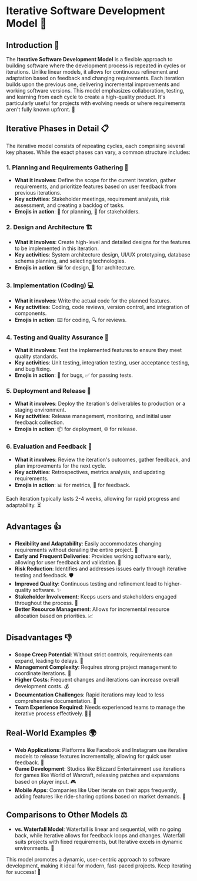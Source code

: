 # Iterative Software Development Model 🚀

## Introduction 🌟

The **Iterative Software Development Model** is a flexible approach to building software where the development process is repeated in cycles or iterations. Unlike linear models, it allows for continuous refinement and adaptation based on feedback and changing requirements. Each iteration builds upon the previous one, delivering incremental improvements and working software versions. This model emphasizes collaboration, testing, and learning from each cycle to create a high-quality product. It's particularly useful for projects with evolving needs or where requirements aren't fully known upfront. 🔄

## Iterative Phases in Detail 📋

The iterative model consists of repeating cycles, each comprising several key phases. While the exact phases can vary, a common structure includes:

### 1. Planning and Requirements Gathering 📝
   - **What it involves**: Define the scope for the current iteration, gather requirements, and prioritize features based on user feedback from previous iterations.
   - **Key activities**: Stakeholder meetings, requirement analysis, risk assessment, and creating a backlog of tasks.
   - **Emojis in action**: 📅 for planning, 👥 for stakeholders.

### 2. Design and Architecture 🏗️
   - **What it involves**: Create high-level and detailed designs for the features to be implemented in this iteration.
   - **Key activities**: System architecture design, UI/UX prototyping, database schema planning, and selecting technologies.
   - **Emojis in action**: 🖼️ for design, 🔧 for architecture.

### 3. Implementation (Coding) 💻
   - **What it involves**: Write the actual code for the planned features.
   - **Key activities**: Coding, code reviews, version control, and integration of components.
   - **Emojis in action**: ⌨️ for coding, 🔍 for reviews.

### 4. Testing and Quality Assurance 🧪
   - **What it involves**: Test the implemented features to ensure they meet quality standards.
   - **Key activities**: Unit testing, integration testing, user acceptance testing, and bug fixing.
   - **Emojis in action**: 🐛 for bugs, ✅ for passing tests.

### 5. Deployment and Release 🚀
   - **What it involves**: Deploy the iteration's deliverables to production or a staging environment.
   - **Key activities**: Release management, monitoring, and initial user feedback collection.
   - **Emojis in action**: 📦 for deployment, 🌐 for release.

### 6. Evaluation and Feedback 🔄
   - **What it involves**: Review the iteration's outcomes, gather feedback, and plan improvements for the next cycle.
   - **Key activities**: Retrospectives, metrics analysis, and updating requirements.
   - **Emojis in action**: 📊 for metrics, 💬 for feedback.

Each iteration typically lasts 2-4 weeks, allowing for rapid progress and adaptability. ⏳

## Advantages 👍

- **Flexibility and Adaptability**: Easily accommodates changing requirements without derailing the entire project. 🔄
- **Early and Frequent Deliveries**: Provides working software early, allowing for user feedback and validation. 🎁
- **Risk Reduction**: Identifies and addresses issues early through iterative testing and feedback. 🛡️
- **Improved Quality**: Continuous testing and refinement lead to higher-quality software. ✨
- **Stakeholder Involvement**: Keeps users and stakeholders engaged throughout the process. 👥
- **Better Resource Management**: Allows for incremental resource allocation based on priorities. 📈

## Disadvantages 👎

- **Scope Creep Potential**: Without strict controls, requirements can expand, leading to delays. 📏
- **Management Complexity**: Requires strong project management to coordinate iterations. 🧩
- **Higher Costs**: Frequent changes and iterations can increase overall development costs. 💰
- **Documentation Challenges**: Rapid iterations may lead to less comprehensive documentation. 📄
- **Team Experience Required**: Needs experienced teams to manage the iterative process effectively. 👨‍💼

## Real-World Examples 🌍

- **Web Applications**: Platforms like Facebook and Instagram use iterative models to release features incrementally, allowing for quick user feedback. 📱
- **Game Development**: Studios like Blizzard Entertainment use iterations for games like World of Warcraft, releasing patches and expansions based on player input. 🎮
- **Mobile Apps**: Companies like Uber iterate on their apps frequently, adding features like ride-sharing options based on market demands. 🚗

## Comparisons to Other Models ⚖️

- **vs. Waterfall Model**: Waterfall is linear and sequential, with no going back, while Iterative allows for feedback loops and changes. Waterfall suits projects with fixed requirements, but Iterative excels in dynamic environments. 🌊

This model promotes a dynamic, user-centric approach to software development, making it ideal for modern, fast-paced projects. Keep iterating for success! 🎉